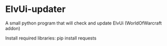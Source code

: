 # ElvUi-updater

A small python program that will check and update ElvUi (WorldOfWarcraft addon)

Install required libraries:
pip install requests
